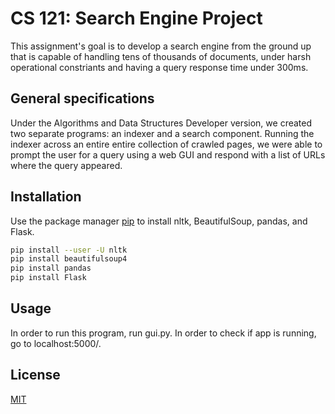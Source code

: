 # CS 121: Search Engine Project

This assignment's goal is to develop a search engine from the ground up that is capable of handling tens of thousands of documents, under harsh operational constriants and having a query response time under 300ms.

## General specifications

Under the Algorithms and Data Structures Developer version, we created two separate programs: an indexer and a search component. Running the indexer across an entire entire collection of crawled pages, we were able to prompt the user for a query using a web GUI and respond with a list of URLs where the query appeared.

## Installation

Use the package manager [pip](https://pip.pypa.io/en/stable/) to install nltk, BeautifulSoup, pandas, and Flask.

```bash
pip install --user -U nltk
pip install beautifulsoup4
pip install pandas
pip install Flask
```

## Usage

In order to run this program, run gui.py. In order to check if app is running, go to localhost:5000/.

## License
[MIT](https://choosealicense.com/licenses/mit/)
